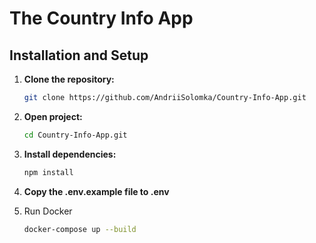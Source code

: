 # The Country Info App

## Installation and Setup

1. **Clone the repository:**

   ```bash
   git clone https://github.com/AndriiSolomka/Country-Info-App.git

2. **Open project:**

   ```bash
   cd Country-Info-App.git

3. **Install dependencies:**

   ```bash
   npm install
   
4. **Copy the .env.example file to .env**

5. Run Docker
   
   ```bash
   docker-compose up --build